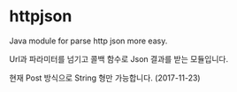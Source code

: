 # httpjson
Java module for parse http json more easy.

Url과 파라미터를 넘기고 콜백 함수로 Json 결과를 받는 모듈입니다.

현재 Post 방식으로 String 형만 가능합니다. (2017-11-23)